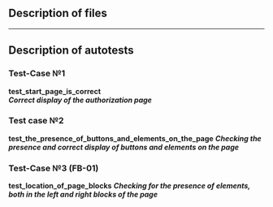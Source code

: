 ## Description of files
------
## Description of autotests
### Test-Case №1
**test_start_page_is_correct**  
***Correct display of the authorization page***    
  

### Test case №2
**test_the_presence_of_buttons_and_elements_on_the_page**
***Checking the presence and correct display of buttons and elements on the page***  
### Test-Case №3 (FB-01) 
**test_location_of_page_blocks**
***Checking for the presence of elements, both in the left and right blocks of the page***  
